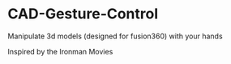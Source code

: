 # CAD-Gesture-Control

Manipulate 3d models (designed for fusion360) with your hands

Inspired by the Ironman Movies 
